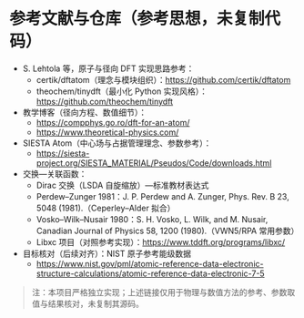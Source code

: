 # 参考文献与仓库（参考思想，未复制代码）

- S. Lehtola 等，原子与径向 DFT 实现思路参考：
  - certik/dftatom（理念与模块组织）：https://github.com/certik/dftatom
  - theochem/tinydft（最小化 Python 实现风格）：https://github.com/theochem/tinydft
- 教学博客（径向方程、数值细节）：
  - https://compphys.go.ro/dft-for-an-atom/
  - https://www.theoretical-physics.com/
- SIESTA Atom（中心场与占据管理理念、参数参考）：
  - https://siesta-project.org/SIESTA_MATERIAL/Pseudos/Code/downloads.html
- 交换—关联函数：
  - Dirac 交换（LSDA 自旋缩放）—标准教材表达式
  - Perdew–Zunger 1981：J. P. Perdew and A. Zunger, Phys. Rev. B 23, 5048 (1981).（Ceperley–Alder 拟合）
  - Vosko–Wilk–Nusair 1980：S. H. Vosko, L. Wilk, and M. Nusair, Canadian Journal of Physics 58, 1200 (1980).（VWN5/RPA 常用参数）
  - Libxc 项目（对照参考实现）：https://www.tddft.org/programs/libxc/
- 目标核对（后续对齐）：NIST 原子参考能级数据
  - https://www.nist.gov/pml/atomic-reference-data-electronic-structure-calculations/atomic-reference-data-electronic-7-5

> 注：本项目严格独立实现；上述链接仅用于物理与数值方法的参考、参数取值与结果核对，未复制其源码。
